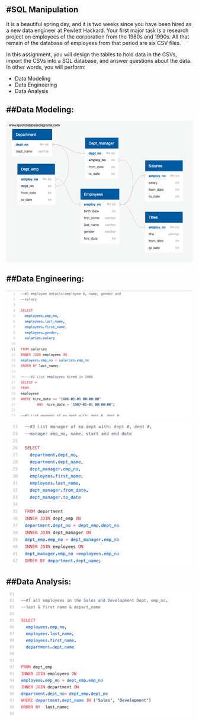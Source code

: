 #SQL Manipulation
---------

It is a beautiful spring day, and it is two weeks since you have been hired as a new data engineer at Pewlett Hackard. Your first major task is a research project on employees of the corporation from the 1980s and 1990s. All that remain of the database of employees from that period are six CSV files.

In this assignment, you will design the tables to hold data in the CSVs, import the CSVs into a SQL database, and answer questions about the data. In other words, you will perform:


* Data Modeling
* Data Engineering
* Data Analysis


##Data Modeling:
------------
![GitHub Logo](/images/Employee_Db_ERD.png)

##Data Engineering:
---------
![GitHub Logo](/images/Fig1.png)

![GitHub Logo](/images/Fig2.png)

##Data Analysis:
---------

![GitHub Logo](/images/Fig3.png)
